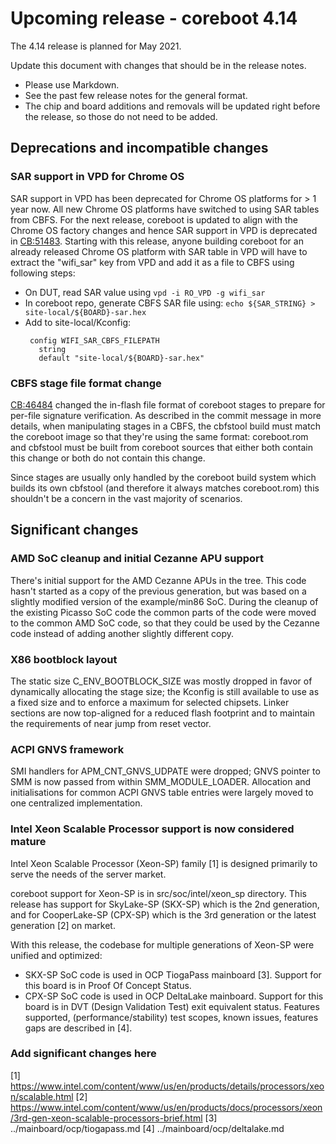 Upcoming release - coreboot 4.14
================================

The 4.14 release is planned for May 2021.

Update this document with changes that should be in the release notes.

* Please use Markdown.
* See the past few release notes for the general format.
* The chip and board additions and removals will be updated right
  before the release, so those do not need to be added.

Deprecations and incompatible changes
-------------------------------------

### SAR support in VPD for Chrome OS

SAR support in VPD has been deprecated for Chrome OS platforms for > 1
year now. All new Chrome OS platforms have switched to using SAR
tables from CBFS. For the next release, coreboot is updated to align
with the Chrome OS factory changes and hence SAR support in VPD is
deprecated in [CB:51483](https://review.coreboot.org/51483). Starting
with this release, anyone building coreboot for an already released
Chrome OS platform with SAR table in VPD will have to extract the
"wifi_sar" key from VPD and add it as a file to CBFS using following
steps:
 * On DUT, read SAR value using `vpd -i RO_VPD -g wifi_sar`
 * In coreboot repo, generate CBFS SAR file using:
    `echo ${SAR_STRING} > site-local/${BOARD}-sar.hex`
 * Add to site-local/Kconfig:
    ```
     config WIFI_SAR_CBFS_FILEPATH
       string
       default "site-local/${BOARD}-sar.hex"
    ```

### CBFS stage file format change

[CB:46484](https://review.coreboot.org/46484) changed the in-flash
file format of coreboot stages to prepare for per-file signature
verification. As described in the commit message in more details,
when manipulating stages in a CBFS, the cbfstool build must match the
coreboot image so that they're using the same format: coreboot.rom
and cbfstool must be built from coreboot sources that either both
contain this change or both do not contain this change.

Since stages are usually only handled by the coreboot build system
which builds its own cbfstool (and therefore it always matches
coreboot.rom) this shouldn't be a concern in the vast majority of
scenarios.

Significant changes
-------------------

### AMD SoC cleanup and initial Cezanne APU support

There's initial support for the AMD Cezanne APUs in the tree. This code
hasn't started as a copy of the previous generation, but was based on a
slightly modified version of the example/min86 SoC. During the cleanup
of the existing Picasso SoC code the common parts of the code were
moved to the common AMD SoC code, so that they could be used by the
Cezanne code instead of adding another slightly different copy.

### X86 bootblock layout

The static size C_ENV_BOOTBLOCK_SIZE was mostly dropped in favor of
dynamically allocating the stage size; the Kconfig is still available
to use as a fixed size and to enforce a maximum for selected chipsets.
Linker sections are now top-aligned for a reduced flash footprint and to
maintain the requirements of near jump from reset vector.

### ACPI GNVS framework

SMI handlers for APM_CNT_GNVS_UDPATE were dropped; GNVS pointer to SMM is
now passed from within SMM_MODULE_LOADER. Allocation and initialisations
for common ACPI GNVS table entries were largely moved to one centralized
implementation.

### Intel Xeon Scalable Processor support is now considered mature

Intel Xeon Scalable Processor (Xeon-SP) family [1] is designed
primarily to serve the needs of the server market.

coreboot support for Xeon-SP is in src/soc/intel/xeon_sp directory.
This release has support for SkyLake-SP (SKX-SP) which is the 2nd
generation, and for CooperLake-SP (CPX-SP) which is the 3rd generation
or the latest generation [2] on market.

With this release, the codebase for multiple generations of Xeon-SP
were unified and optimized:
* SKX-SP SoC code is used in OCP TiogaPass mainboard [3]. Support for
this board is in Proof Of Concept Status.
* CPX-SP SoC code is used in OCP DeltaLake mainboard. Support for
this board is in DVT (Design Validation Test) exit equivalent status.
Features supported, (performance/stability) test scopes, known issues,
features gaps are described in [4].

### Add significant changes here

[1] https://www.intel.com/content/www/us/en/products/details/processors/xeon/scalable.html
[2] https://www.intel.com/content/www/us/en/products/docs/processors/xeon/3rd-gen-xeon-scalable-processors-brief.html
[3] ../mainboard/ocp/tiogapass.md
[4] ../mainboard/ocp/deltalake.md
